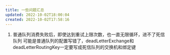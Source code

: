 ```yaml
---
title: 一些问题汇总
updated: 2022-10-02T18:00:04
created: 2022-10-02T17:58:16
---
```


1.  普通队列消费失败后，即使达到重试上限次数，也一直无限循环，进不了死信队列
可能是普通队列的配置写错了，deadLetterExchange和deadLetterRoutingKey一定要写成死信队列的交换机和绑定键
